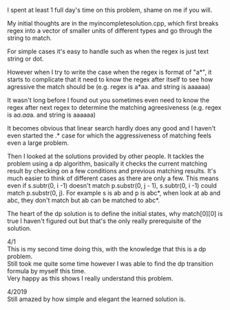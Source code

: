 I spent at least 1 full day's time on this problem, shame on me if you will.

My initial thoughts are in the myincompletesolution.cpp, which first breaks regex into a vector of smaller units of different types and go through the string to match.

For simple cases it's easy to handle such as when the regex is just text string or dot.

However when I try to write the case when the regex is format of "a*", it starts to complicate that it need to know the regex after itself to see how agressive the match should be (e.g. regex is a*aa. and string is aaaaaa)

It wasn't long before I found out you sometimes even need to know the regex after next regex to determine the matching agreesiveness (e.g. regex is a*a.aa*a. and string is aaaaaa)

It becomes obvious that linear search hardly does any good and I haven't even started the .* case for which the aggressiveness of matching feels even a large problem.

Then I looked at the solutions provided by other people. It tackles the problem using a dp algorithm, basically it checks the current matching result by checking on a few conditions and previous matching results. It's much easier to think of different cases as there are only a few. This means even if s.subtr(0, i -1) doesn't match p.substr(0, j - 1), s.subtr(0, i -1) could match p.substr(0, j). For example s is ab and p is abc*, when look at ab and abc, they don't match but ab can be matched to abc*.

The heart of the dp solution is to define the initial states, why match[0][0] is true I haven't figured out but that's the only really prerequisite of the solution.

4/1\
This is my second time doing this, with the knowledge that this is a dp problem.\
Still took me quite some time however I was able to find the dp transition formula by myself this time.\
Very happy as this shows I really understand this problem.

4/2019\
Still amazed by how simple and elegant the learned solution is.
